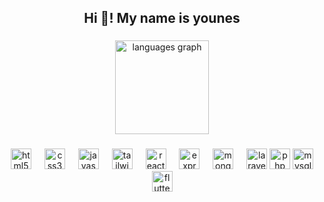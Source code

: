 <h2 align="center">Hi 👋! My name is younes</h2>

###

<div align="center">
 
  <img src="https://github-readme-stats.vercel.app/api/top-langs?username=younestalibi&locale=en&hide_title=false&layout=compact&card_width=320&langs_count=5&theme=dracula&hide_border=false" height="150" alt="languages graph"  />
</div>

###

<div align="center">
  <img src="https://cdn.jsdelivr.net/gh/devicons/devicon/icons/html5/html5-original.svg" height="33" alt="html5 logo"  />
  <img width="13" />
  <img src="https://cdn.jsdelivr.net/gh/devicons/devicon/icons/css3/css3-original.svg" height="33" alt="css3 logo"  />
  <img width="13" />
  <img src="https://cdn.jsdelivr.net/gh/devicons/devicon/icons/javascript/javascript-original.svg" height="33" alt="javascript"  />
  <img width="13" />
  <img src="https://cdn.simpleicons.org/tailwindcss/06B6D4" height="33" alt="tailwindcss"  />
  <img width="13" />
  <img src="https://cdn.jsdelivr.net/gh/devicons/devicon/icons/react/react-original.svg" height="33" alt="react"  />
  <img width="13" />
  <img src="https://skillicons.dev/icons?i=express" height="33" alt="express logo"  />
  <img width="13" />
  <img src="https://cdn.jsdelivr.net/gh/devicons/devicon/icons/mongodb/mongodb-original.svg" height="33" alt="mongodb"  />
  <img width="13" />
  <img src="https://laravel.com/img/logomark.min.svg" height="33" alt="laravel logo"  />

  <img src="https://cdn.jsdelivr.net/gh/devicons/devicon/icons/php/php-original.svg" height="33" alt="php"  />
  <img src="https://cdn.jsdelivr.net/gh/devicons/devicon/icons/mysql/mysql-original.svg" height="33" alt="mysql"  />
  <img src="https://www.vectorlogo.zone/logos/flutterio/flutterio-icon.svg" height="33" alt="flutter"  />
</div>

###

<br clear="both">


###
